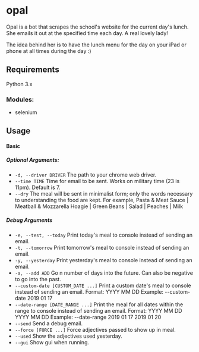 # opal
Opal is a bot that scrapes the school's website for the current day's lunch. She emails it out at the specified time each day. A real lovely lady!

The idea behind her is to have the lunch menu for the day on your iPad or phone at all times during the day :)

## Requirements
Python 3.x
### Modules:
* selenium

## Usage
#### Basic
##### Optional Arguments:
* `-d, --driver DRIVER` The path to your chrome web driver.
* `--time TIME` Time for email to be sent. Works on military time (23 is 11pm). Default is 7.
* `--dry` The meal will be sent in minimalist form; only the words necessary to understanding the food are kept. For example, Pasta & Meat Sauce | Meatball & Mozzarella Hoagie | Green Beans | Salad | Peaches | Milk
##### Debug Arguments
* `-e, --test, --today` Print today's meal to console instead of sending an email.
* `-t, --tomorrow` Print tomorrow's meal to console instead of sending an email.
* `-y, --yesterday` Print yesterday's meal to console instead of sending an email.
* `-a, --add ADD` Go n number of days into the future. Can also be negative to go into the past.
* `--custom-date [CUSTOM_DATE ...]` Print a custom date's meal to console instead of sending an email. Format: YYYY MM DD Example: --custom-date 2019 01 17
* `--date-range [DATE_RANGE ...]` Print the meal for all dates within the range to console instead of sending an email. Format: YYYY MM DD YYYY MM DD Example: --date-range 2019 01 17 2019 01 20
* `--send` Send a debug email.
* `--force [FORCE ...]` Force adjectives passed to show up in meal.
* `--used` Show the adjectives used yesterday.
* `--gui` Show gui when running.
